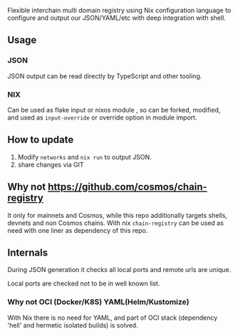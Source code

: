Flexible interchain multi domain registry using Nix configuration language to configure and output our JSON/YAML/etc with deep integration with shell.

## Usage

### JSON

JSON output can be read directly by TypeScript and other tooling.


### NIX

Can be used as flake input or nixos module , so can be forked, modified, and used as `input-override` or override option in module import.

## How to update


1. Modify `networks` and `nix run` to output JSON.
2. share changes via GIT

## Why not https://github.com/cosmos/chain-registry 

It only for mainnets and Cosmos, while this repo additionally targets shells, devnets and non Cosmos chains.
With nix `chain-registry` can be used as need with one liner as dependency of this repo.

## Internals

During JSON generation it checks all local ports and remote urls are unique.

Local ports are checked not to be in well known list.

### Why not OCI (Docker/K8S) YAML(Helm/Kustomize)

With Nix there is no need for YAML, and part of OCI stack (dependency 'hell' and hermetic isolated builds) is solved.